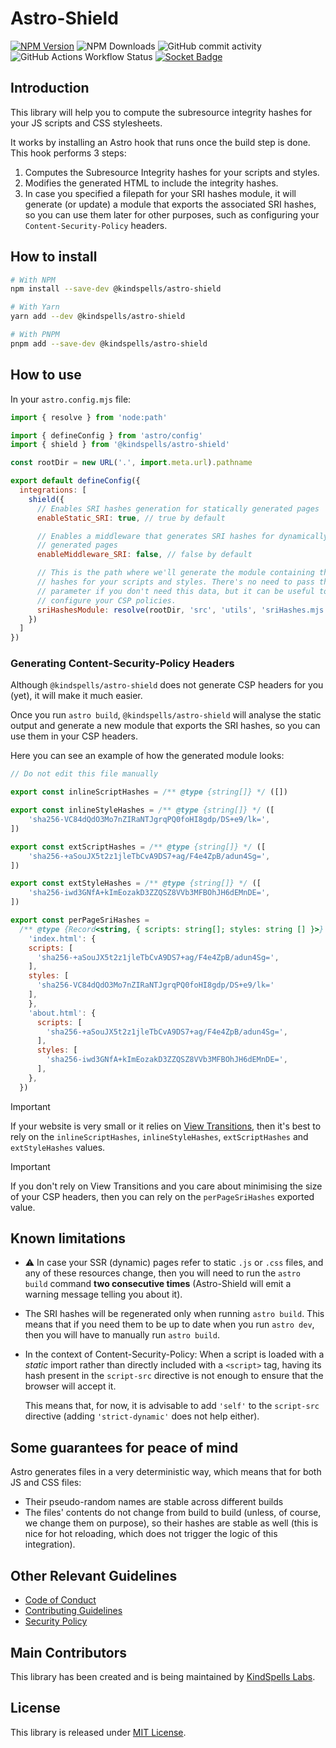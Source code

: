 <!--
SPDX-FileCopyrightText: 2024 KindSpells Labs S.L.

SPDX-License-Identifier: CC-BY-4.0
-->
# Astro-Shield

[![NPM Version](https://img.shields.io/npm/v/%40kindspells%2Fastro-shield)](https://www.npmjs.com/package/@kindspells/astro-shield)
![NPM Downloads](https://img.shields.io/npm/dw/%40kindspells%2Fastro-shield)
![GitHub commit activity](https://img.shields.io/github/commit-activity/w/kindspells/astro-shield)
![GitHub Actions Workflow Status](https://img.shields.io/github/actions/workflow/status/kindspells/astro-shield/tests.yml)
[![Socket Badge](https://socket.dev/api/badge/npm/package/@kindspells/astro-shield)](https://socket.dev/npm/package/@kindspells/astro-shield)

## Introduction

This library will help you to compute the subresource integrity hashes for your
JS scripts and CSS stylesheets.

It works by installing an Astro hook that runs once the build step is done. This
hook performs 3 steps:
1. Computes the Subresource Integrity hashes for your scripts and styles.
2. Modifies the generated HTML to include the integrity hashes.
3. In case you specified a filepath for your SRI hashes module, it will generate
   (or update) a module that exports the associated SRI hashes, so you can use
   them later for other purposes, such as configuring your
   `Content-Security-Policy` headers.

## How to install

```bash
# With NPM
npm install --save-dev @kindspells/astro-shield

# With Yarn
yarn add --dev @kindspells/astro-shield

# With PNPM
pnpm add --save-dev @kindspells/astro-shield
```

## How to use

In your `astro.config.mjs` file:

```javascript
import { resolve } from 'node:path'

import { defineConfig } from 'astro/config'
import { shield } from '@kindspells/astro-shield'

const rootDir = new URL('.', import.meta.url).pathname

export default defineConfig({
  integrations: [
    shield({
      // Enables SRI hashes generation for statically generated pages
      enableStatic_SRI: true, // true by default

      // Enables a middleware that generates SRI hashes for dynamically
      // generated pages
      enableMiddleware_SRI: false, // false by default

      // This is the path where we'll generate the module containing the SRI
      // hashes for your scripts and styles. There's no need to pass this
      // parameter if you don't need this data, but it can be useful to
      // configure your CSP policies.
      sriHashesModule: resolve(rootDir, 'src', 'utils', 'sriHashes.mjs'),
    })
  ]
})
```

### Generating Content-Security-Policy Headers

Although `@kindspells/astro-shield` does not generate CSP headers for you (yet),
it will make it much easier.

Once you run `astro build`, `@kindspells/astro-shield` will analyse the static
output and generate a new module that exports the SRI hashes, so you can use
them in your CSP headers.

Here you can see an example of how the generated module looks:

```javascript
// Do not edit this file manually

export const inlineScriptHashes = /** @type {string[]} */ ([])

export const inlineStyleHashes = /** @type {string[]} */ ([
	'sha256-VC84dQdO3Mo7nZIRaNTJgrqPQ0foHI8gdp/DS+e9/lk=',
])

export const extScriptHashes = /** @type {string[]} */ ([
	'sha256-+aSouJX5t2z1jleTbCvA9DS7+ag/F4e4ZpB/adun4Sg=',
])

export const extStyleHashes = /** @type {string[]} */ ([
	'sha256-iwd3GNfA+kImEozakD3ZZQSZ8VVb3MFBOhJH6dEMnDE=',
])

export const perPageSriHashes =
  /** @type {Record<string, { scripts: string[]; styles: string [] }>} */ ({
    'index.html': {
    scripts: [
      'sha256-+aSouJX5t2z1jleTbCvA9DS7+ag/F4e4ZpB/adun4Sg=',
    ],
    styles: [
      'sha256-VC84dQdO3Mo7nZIRaNTJgrqPQ0foHI8gdp/DS+e9/lk='
    ],
    },
    'about.html': {
      scripts: [
        'sha256-+aSouJX5t2z1jleTbCvA9DS7+ag/F4e4ZpB/adun4Sg=',
      ],
      styles: [
        'sha256-iwd3GNfA+kImEozakD3ZZQSZ8VVb3MFBOhJH6dEMnDE=',
      ],
    },
  })
```

> [!IMPORTANT]
> If your website is very small or it relies on
> [View Transitions](https://developer.mozilla.org/en-US/docs/Web/API/View_Transitions_API),
> then it's best to rely on the `inlineScriptHashes`, `inlineStyleHashes`,
> `extScriptHashes` and `extStyleHashes` values.

> [!IMPORTANT]
> If you don't rely on View Transitions and you care about minimising the size
> of your CSP headers, then you can rely on the `perPageSriHashes` exported
> value.

## Known limitations

- ⚠️ In case your SSR (dynamic) pages refer to static `.js` or `.css` files, and
  any of these resources change, then you will need to run the `astro build`
  command **two consecutive times** (Astro-Shield will emit a warning message
  telling you about it).

- The SRI hashes will be regenerated only when running `astro build`. This means
  that if you need them to be up to date when you run `astro dev`, then you will
  have to manually run `astro build`.

- In the context of Content-Security-Policy: When a script is loaded with a
  _static_ import rather than directly included with a `<script>` tag, having
  its hash present in the `script-src` directive is not enough to ensure that
  the browser will accept it.
  
  This means that, for now, it is advisable to add `'self'` to the `script-src`
  directive (adding `'strict-dynamic'` does not help either).

## Some guarantees for peace of mind

Astro generates files in a very deterministic way, which means that for both JS
and CSS files:
  - Their pseudo-random names are stable across different builds
  - The files' contents do not change from build to build (unless, of course, we
    change them on purpose), so their hashes are stable as well (this is nice
    for hot reloading, which does not trigger the logic of this integration).

## Other Relevant Guidelines

- [Code of Conduct](https://github.com/KindSpells/astro-shield?tab=coc-ov-file)
- [Contributing Guidelines](https://github.com/KindSpells/astro-shield/blob/main/CONTRIBUTING.md)
- [Security Policy](https://github.com/KindSpells/astro-shield/security/policy)

## Main Contributors

This library has been created and is being maintained by
[KindSpells Labs](https://kindspells.dev/?utm_source=github&utm_medium=astro_sri_scp&utm_campaign=floss).

## License

This library is released under [MIT License](https://github.com/KindSpells/astro-shield?tab=MIT-1-ov-file).
